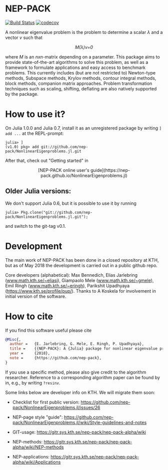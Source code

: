 # NEP-PACK

[![Build Status](https://img.shields.io/travis/nep-pack/NonlinearEigenproblems.jl.svg)](https://travis-ci.org/nep-pack/NonlinearEigenproblems.jl)
[![codecov](https://img.shields.io/codecov/c/github/nep-pack/NonlinearEigenproblems.jl.svg?label=codecov)](https://codecov.io/gh/nep-pack/NonlinearEigenproblems.jl)

A nonlinear eigenvalue problem is the problem to determine a scalar *λ* and a vector *v* such that
*<p align="center">M(λ)v=0</p>*
where *M* is an *nxn*-matrix depending on a parameter. This package aims to provide state-of-the-art algorithms to solve this problem, as well as a framework to formulate applications and easy access to benchmark problems. This currently includes (but are not restricted to) Newton-type methods, Subspace methods, Krylov methods, contour integral methods, block methods, companion matrix approaches. Problem transformation techniques such as scaling, shifting, deflating are also natively supported by the package.  

# How to use it?

On Julia 1.0.0 and Julia 0.7, install it as an unregistered package by writing `] add ...` at the REPL-prompt:
```
julia> ]
(v1.0) pkg> add git://github.com/nep-pack/NonlinearEigenproblems.jl.git
```

After that, check out "Getting started" in

<p align="center">[NEP-PACK online user's guide](https://nep-pack.github.io/NonlinearEigenproblems.jl)</p>


## Older Julia versions:

We don't support Julia 0.6, but it is possible to use it by running
```
julia> Pkg.clone("git://github.com/nep-pack/NonlinearEigenproblems.jl.git");
```
and switch to the git-tag v0.1.



# Development

The main work of NEP-PACK has been done in a closed repository at KTH, but as of May 2018 the development is carried out in a public github repo.

Core developers (alphabetical): Max Bennedich, Elias Jarlebring (www.math.kth.se/~eliasj), Giampaolo Mele (www.math.kth.se/~gmele), Emil Ringh (www.math.kth.se/~eringh), Parikshit Upadhyaya (https://www.kth.se/profile/pup/). Thanks to A Koskela for involvement in initial version of the software.

# How to cite

If you find this software useful please cite

```bibtex
@Misc{,
  author = 	 {E. Jarlebring, G. Mele, E. Ringh, P. Upadhyaya},
  title = 	 {{NEP-PACK}: A {Julia} package for nonlinear eigenvalue problems},
  year = 	 {2018},
  note = 	 {https://github.com/nep-pack},
}
```
If you use a specific method, please also give credit to the algorithm researcher.
Reference to a corresponding algorithm paper can be found by in, e.g., by writing `?resinv`.

Some links below are developer info on KTH. We will migrate them soon:


* Checklist for first public version: https://github.com/nep-pack/NonlinearEigenproblems.jl/issues/26

* NEP-page style "guide": https://github.com/nep-pack/NonlinearEigenproblems.jl/wiki/Style-guidelines-and-notes

* GIT-usage: https://gitr.sys.kth.se/nep-pack/nep-pack-alpha/wiki

* NEP-methods: https://gitr.sys.kth.se/nep-pack/nep-pack-alpha/wiki/NEP-methods

* NEP-applications: https://gitr.sys.kth.se/nep-pack/nep-pack-alpha/wiki/Applications
